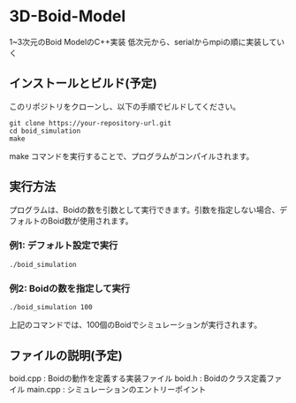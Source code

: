 # 3D-Boid-Model

1~3次元のBoid ModelのC++実装
低次元から、serialからmpiの順に実装していく

## インストールとビルド(予定)
このリポジトリをクローンし、以下の手順でビルドしてください。

```
git clone https://your-repository-url.git
cd boid_simulation
make
```

make コマンドを実行することで、プログラムがコンパイルされます。

## 実行方法
プログラムは、Boidの数を引数として実行できます。引数を指定しない場合、デフォルトのBoid数が使用されます。

### 例1: デフォルト設定で実行

```
./boid_simulation
```

### 例2: Boidの数を指定して実行
```
./boid_simulation 100
```

上記のコマンドでは、100個のBoidでシミュレーションが実行されます。

## ファイルの説明(予定)
boid.cpp : Boidの動作を定義する実装ファイル
boid.h : Boidのクラス定義ファイル
main.cpp : シミュレーションのエントリーポイント
